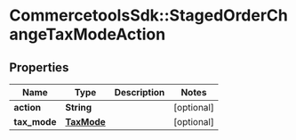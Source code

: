# CommercetoolsSdk::StagedOrderChangeTaxModeAction

## Properties
Name | Type | Description | Notes
------------ | ------------- | ------------- | -------------
**action** | **String** |  | [optional] 
**tax_mode** | [**TaxMode**](TaxMode.md) |  | [optional] 

